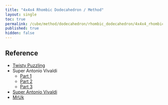 ```yaml
---
title: "4x4x4 Rhombic Dodecahedron / Method"
layout: single
toc: true
permalink: /cube/method/dodecahedron/rhombic_dodecahedron/4x4x4_rhombic_dodecahedron/method
published: true
hidden: false
---
```


<head>
  <base target="_blank">
</head>



## Reference

- [Twisty Puzzling](https://youtu.be/c8aK9DTzfWg)
- Super Antonio Vivaldi
  - [Part 1](https://youtu.be/d4tMVFpSDdo)
  - [Part 2](https://youtu.be/HX6el-p3PKg)
  - [Part 3](https://youtu.be/NG_B4RtSzUQ)
- [Super Antonio Vivaldi](https://youtu.be/JgWMNfkZmIE)
- [MrUk](https://youtu.be/W8pCZftNDr8)
